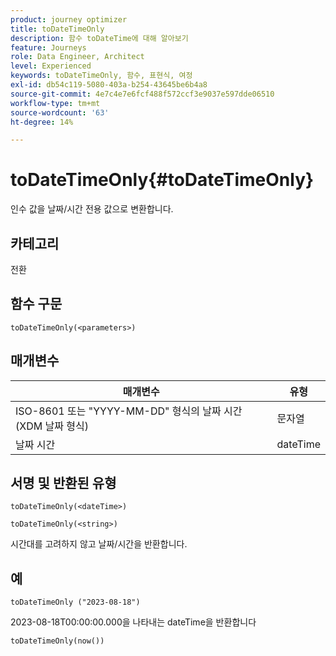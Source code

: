 ```yaml
---
product: journey optimizer
title: toDateTimeOnly
description: 함수 toDateTime에 대해 알아보기
feature: Journeys
role: Data Engineer, Architect
level: Experienced
keywords: toDateTimeOnly, 함수, 표현식, 여정
exl-id: db54c119-5080-403a-b254-43645be6b4a8
source-git-commit: 4e7c4e7e6fcf488f572ccf3e9037e597dde06510
workflow-type: tm+mt
source-wordcount: '63'
ht-degree: 14%

---
```


# toDateTimeOnly{#toDateTimeOnly}

인수 값을 날짜/시간 전용 값으로 변환합니다.

## 카테고리

전환

## 함수 구문

`toDateTimeOnly(<parameters>)`

## 매개변수

| 매개변수 | 유형 |
|-----------|------------------|
| ISO-8601 또는 &quot;YYYY-MM-DD&quot; 형식의 날짜 시간(XDM 날짜 형식) | 문자열 |
| 날짜 시간 | dateTime |

## 서명 및 반환된 유형

`toDateTimeOnly(<dateTime>)`

`toDateTimeOnly(<string>)`
<!--`toDateTimeOnly(<integer>,<integer>,<integer>)`
`toDateTimeOnly(<integer>,<integer>,<integer>,<integer>,<integer>,<integer>)`-->

시간대를 고려하지 않고 날짜/시간을 반환합니다.

## 예

`toDateTimeOnly ("2023-08-18")`

2023-08-18T00:00:00.000을 나타내는 dateTime을 반환합니다

`toDateTimeOnly(now())`

<!--`toDateTimeOnly(2016,8,18,23,17,59)`

Returns 2016-08-18T23:17:59.000.

`toDateTimeOnly(2016,8,18)`

Returns 2016-08-18T00:00:00.000.-->
